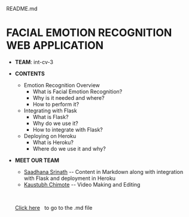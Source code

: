 README.md

# FACIAL EMOTION RECOGNITION WEB APPLICATION

+ **TEAM**: int-cv-3

+ **CONTENTS** 

    + Emotion Recognition Overview
        + What is Facial Emotion Recognition?
        + Why is it needed and where?
        + How to perform it?
    + Integrating with Flask
        + What is Flask?
        + Why do we use it?
        + How to integrate with Flask?
    + Deploying on Heroku
        + What is Heroku?
        + Where do we use it and why?
&nbsp;
+ **MEET OUR TEAM**
    - [Saadhana Srinath](https://github.com/AnaSrinath) -- Content in Markdown along with integration with Flask and deployment in Heroku
    - [Kaustubh Chimote](https://github.com/Kaustubhchimote) -- Video Making and Editing

 
    &nbsp;

    [Click here](Understanding-the-Process.md) &nbsp; to go to the .md file

